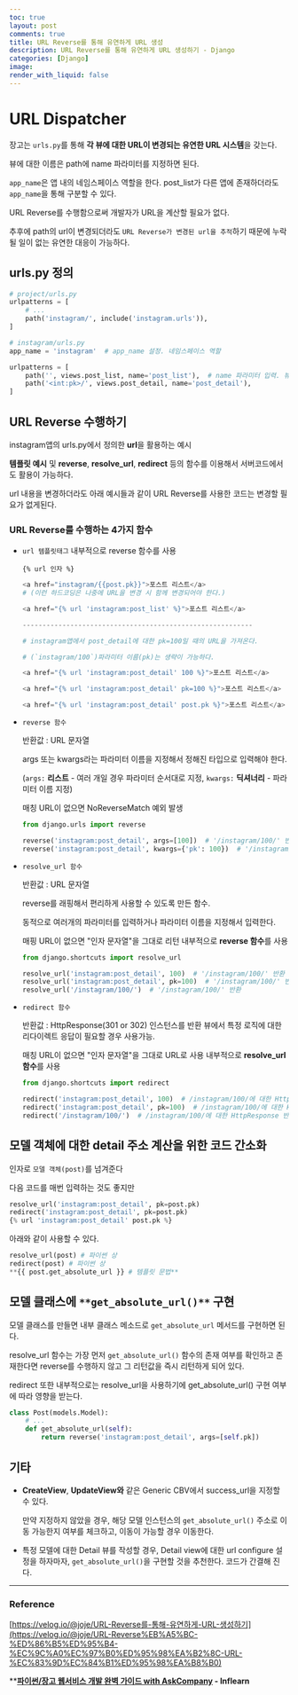 ```yaml
---
toc: true
layout: post
comments: true
title: URL Reverse를 통해 유연하게 URL 생성
description: URL Reverse를 통해 유연하게 URL 생성하기 - Django
categories: [Django]
image:
render_with_liquid: false
---
```



# URL Dispatcher

장고는 `urls.py`를 통해 **각 뷰에 대한 URL이 변경되는 유연한 URL 시스템**을 갖는다.

뷰에 대한 이름은 path에 name 파라미터를 지정하면 된다.

`app_name`은 앱 내의 네임스페이스 역할을 한다. post_list가 다른 앱에 존재하더라도 `app_name`을 통해 구분할 수 있다.

URL Reverse를 수행함으로써 개발자가 URL을 계산할 필요가 없다. 

추후에 path의 url이 변경되더라도 `URL Reverse가 변경된 url을 추적`하기 때문에 누락될 일이 없는 유연한 대응이 가능하다.

## urls.py 정의

```python
# project/urls.py
urlpatterns = [
    # ...
    path('instagram/', include('instagram.urls')),
]
```

```python
# instagram/urls.py
app_name = 'instagram'  # app_name 설정. 네임스페이스 역할

urlpatterns = [
    path('', views.post_list, name='post_list'),  # name 파라미터 입력. 뷰의 이름.
    path('<int:pk>/', views.post_detail, name='post_detail'),
]
```

## URL Reverse 수행하기

instagram앱의 urls.py에서 정의한 **url**을 활용하는 예시

**템플릿 예시** 및 **reverse**, **resolve_url**, **redirect** 등의 함수를 이용해서 서버코드에서도 활용이 가능하다.

url 내용을 변경하더라도 아래 예시들과 같이 URL Reverse를 사용한 코드는 변경할 필요가 없게된다.

### URL Reverse를 수행하는 4가지 함수

- `url 템플릿태그`
내부적으로 reverse 함수를 사용
    
    `{% url 인자 %}`
    
    ```python
    <a href="instagram/{{post.pk}}">포스트 리스트</a>  
    # (이런 하드코딩은 나중에 URL을 변경 시 함께 변경되어야 한다.) 
    
    <a href="{% url 'instagram:post_list' %}">포스트 리스트</a>
    
    ----------------------------------------------------------
    
    # instagram앱에서 post_detail에 대한 pk=100일 때의 URL을 가져온다. 
    
    # (`instagram/100`)파라미터 이름(pk)는 생략이 가능하다. 
    
    <a href="{% url 'instagram:post_detail' 100 %}">포스트 리스트</a>
    
    <a href="{% url 'instagram:post_detail' pk=100 %}">포스트 리스트</a>
    
    <a href="{% url 'instagram:post_detail' post.pk %}">포스트 리스트</a>
    ```
    
- `reverse 함수`
    
    반환값 : URL 문자열
    
    args 또는 kwargs라는 파라미터 이름을 지정해서 정해진 타입으로 입력해야 한다. 
    
    (`args:` **리스트** - 여러 개일 경우 파라미터 순서대로 지정, `kwargs:` **딕셔너리** - 파라미터 이름 지정)
    
    매칭 URL이 없으면 NoReverseMatch 예외 발생
    
    ```python
    from django.urls import reverse
    
    reverse('instagram:post_detail', args=[100])  # '/instagram/100/' 반환
    reverse('instagram:post_detail', kwargs={'pk': 100})  # '/instagram/100/' 반환
    ```
    
- `resolve_url 함수`
    
    반환값 : URL 문자열
    
    reverse를 래핑해서 편리하게 사용할 수 있도록 만든 함수. 
    
    동적으로 여러개의 파라미터를 입력하거나 파라미터 이름을 지정해서 입력한다.
    
    매핑 URL이 없으면 "인자 문자열"을 그대로 리턴
    내부적으로 **reverse 함수**를 사용
    
    ```python
    from django.shortcuts import resolve_url
    
    resolve_url('instagram:post_detail', 100)  # '/instagram/100/' 반환
    resolve_url('instagram:post_detail', pk=100)  # '/instagram/100/' 반환
    resolve_url('/instagram/100/')  # '/instagram/100/' 반환
    ```
    
- `redirect 함수`
    
    반환값 : HttpResponse(301 or 302) 인스턴스를 반환
    뷰에서 특정 로직에 대한 리다이렉트 응답이 필요할 경우 사용가능. 
    
    매칭 URL이 없으면 "인자 문자열"을 그대로 URL로 사용
    내부적으로 **resolve_url 함수**를 사용
    
    ```python
    from django.shortcuts import redirect
    
    redirect('instagram:post_detail', 100)  # /instagram/100/에 대한 HttpResponse 반환
    redirect('instagram:post_detail', pk=100)  # /instagram/100/에 대한 HttpResponse 반환
    redirect('/instagram/100/')  # /instagram/100/에 대한 HttpResponse 반환
    ```
    

## 모델 객체에 대한 detail 주소 계산을 위한 코드 간소화

인자로 `모델 객체(post)`를 넘겨준다

다음 코드를 매번 입력하는 것도 좋지만

```python
resolve_url('instagram:post_detail', pk=post.pk)
redirect('instagram:post_detail', pk=post.pk)
{% url 'instagram:post_detail' post.pk %}
```

아래와 같이 사용할 수 있다.

```python
resolve_url(post) # 파이썬 상
redirect(post) # 파이썬 상
**{{ post.get_absolute_url }} # 템플릿 문법**
```

## 모델 클래스에 `**get_absolute_url()**` 구현

모델 클래스를 만들면 내부 클래스 메소드로 `get_absolute_url` 메서드를 구현하면 된다.

resolve_url 함수는 가장 먼저 `get_absolute_url()` 함수의 존재 여부를 확인하고 존재한다면 reverse를 수행하지 않고 그 리턴값을 즉시 리턴하게 되어 있다.

redirect 또한 내부적으로는 resolve_url을 사용하기에 get_absolute_url() 구현 여부에 따라 영향을 받는다.

```python
class Post(models.Model):
    # ...
    def get_absolute_url(self):
        return reverse('instagram:post_detail', args=[self.pk])
```

## 기타

- **CreateView**, **UpdateView와** 같은 Generic CBV에서 success_url을 지정할 수 있다.
    
    만약 지정하지 않았을 경우, 해당 모델 인스턴스의 `get_absolute_url()` 주소로 이동 가능한지 여부를 체크하고, 이동이 가능할 경우 이동한다.
    
- 특정 모델에 대한 Detail 뷰를 작성할 경우, Detail view에 대한 url configure 설정을 하자마자, `get_absolute_url()`을 구현할 것을 추천한다. 코드가 간결해 진다.


---

### Reference

[https://velog.io/@joje/URL-Reverse를-통해-유연하게-URL-생성하기](https://velog.io/@joje/URL-Reverse%EB%A5%BC-%ED%86%B5%ED%95%B4-%EC%9C%A0%EC%97%B0%ED%95%98%EA%B2%8C-URL-%EC%83%9D%EC%84%B1%ED%95%98%EA%B8%B0)

****[파이썬/장고 웹서비스 개발 완벽 가이드 with AskCompany](https://velog.io/@joje/series/%ED%8C%8C%EC%9D%B4%EC%8D%AC%EC%9E%A5%EA%B3%A0-%EC%9B%B9%EC%84%9C%EB%B9%84%EC%8A%A4-%EA%B0%9C%EB%B0%9C-%EC%99%84%EB%B2%BD-%EA%B0%80%EC%9D%B4%EB%93%9C-with-AskCompany) - Inflearn**